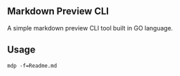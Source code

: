 ## Markdown Preview CLI
A simple markdown preview CLI tool built in GO language.

## Usage
``` mdp -f=Readme.md ```
